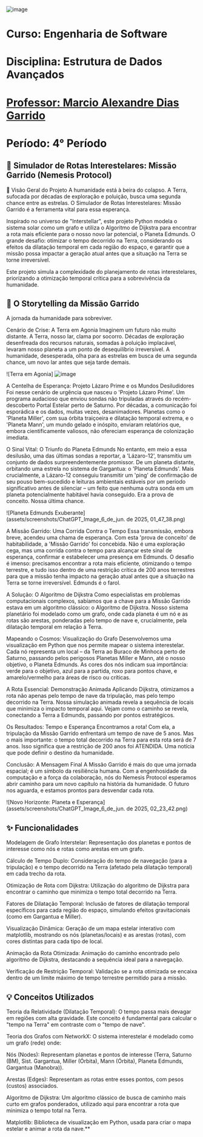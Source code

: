 ![image](https://github.com/yagojardimm/Trab-estrutura-de-dados/assets/134665777/0e4c999d-15b7-4b8a-ac69-aab319ffca37)

# Curso: Engenharia de Software 
# Disciplina: Estrutura de Dados Avançados
# <a href='https://github.com/marciogarridoLaCop'>Professor: Marcio Alexandre Dias Garrido</a>
# Período: 4° Período
  
## 🌌 Simulador de Rotas Interestelares: Missão Garrido (Nemesis Protocol)
🚀 Visão Geral do Projeto
A humanidade está à beira do colapso. A Terra, sufocada por décadas de exploração e poluição, busca uma segunda chance entre as estrelas. O Simulador de Rotas Interestelares: Missão Garrido é a ferramenta vital para essa esperança.

Inspirado no universo de "Interstellar", este projeto Python modela o sistema solar como um grafo e utiliza o Algoritmo de Dijkstra para encontrar a rota mais eficiente para o nosso novo lar potencial, o Planeta Edmunds. O grande desafio: otimizar o tempo decorrido na Terra, considerando os efeitos da dilatação temporal em cada região do espaço, e garantir que a missão possa impactar a geração atual antes que a situação na Terra se torne irreversível.

Este projeto simula a complexidade do planejamento de rotas interestelares, priorizando a otimização temporal crítica para a sobrevivência da humanidade.

## 📖 O Storytelling da Missão Garrido
A jornada da humanidade para sobreviver.

Cenário de Crise: A Terra em Agonia
Imaginem um futuro não muito distante. A Terra, nosso lar, clama por socorro. Décadas de exploração desenfreada dos recursos naturais, somadas à poluição implacável, levaram nosso planeta a um ponto de desequilíbrio irreversível. A humanidade, desesperada, olha para as estrelas em busca de uma segunda chance, um novo lar antes que seja tarde demais.

![Terra em Agonia] ![image](https://github.com/user-attachments/assets/f8dde04e-b21e-40e3-a12e-438ab4536f56)


A Centelha de Esperança: Projeto Lázaro Prime e os Mundos Desiludidores
Foi nesse cenário de urgência que nasceu o 'Projeto Lázaro Prime'. Um programa audacioso que enviou sondas não tripuladas através do recém-descoberto Portal Estelar perto de Saturno. Por décadas, a comunicação foi esporádica e os dados, muitas vezes, desanimadores. Planetas como o 'Planeta Miller', com sua órbita traiçoeira e dilatação temporal extrema, e o 'Planeta Mann', um mundo gelado e inóspito, enviaram relatórios que, embora cientificamente valiosos, não ofereciam esperança de colonização imediata.

O Sinal Vital: O Triunfo do Planeta Edmunds
No entanto, em meio a essa desilusão, uma das últimas sondas a reportar, a 'Lázaro-12', transmitiu um conjunto de dados surpreendentemente promissor. De um planeta distante, orbitando uma estrela no sistema de Gargantua: o 'Planeta Edmunds'. Mais crucialmente, a Lázaro-12 conseguiu transmitir um 'ping' de confirmação de seu pouso bem-sucedido e leituras ambientais estáveis por um período significativo antes de silenciar – um feito que nenhuma outra sonda em um planeta potencialmente habitável havia conseguido. Era a prova de conceito. Nossa última chance.

![Planeta Edmunds Exuberante](assets/screenshots/ChatGPT_Image_6_de_jun. de 2025, 01_47_38.png)

A Missão Garrido: Uma Corrida Contra o Tempo
Essa transmissão, embora breve, acendeu uma chama de esperança. Com esta 'prova de conceito' de habitabilidade, a 'Missão Garrido' foi concebida. Não é uma exploração cega, mas uma corrida contra o tempo para alcançar este sinal de esperança, confirmar e estabelecer uma presença em Edmunds. O desafio é imenso: precisamos encontrar a rota mais eficiente, otimizando o tempo terrestre, e tudo isso dentro de uma restrição crítica de 200 anos terrestres para que a missão tenha impacto na geração atual antes que a situação na Terra se torne irreversível. Edmunds é o farol.

A Solução: O Algoritmo de Dijkstra
Como especialistas em problemas computacionais complexos, sabíamos que a chave para a Missão Garrido estava em um algoritmo clássico: o Algoritmo de Dijkstra. Nosso sistema planetário foi modelado como um grafo, onde cada planeta é um nó e as rotas são arestas, ponderadas pelo tempo de nave e, crucialmente, pela dilatação temporal em relação à Terra.

Mapeando o Cosmos: Visualização do Grafo
Desenvolvemos uma visualização em Python que nos permite mapear o sistema interestelar. Cada nó representa um local – da Terra ao Buraco de Minhoca perto de Saturno, passando pelos perigosos Planetas Miller e Mann, até o nosso objetivo, o Planeta Edmunds. As cores dos nós indicam sua importância: verde para o objetivo, azul para a partida, roxo para pontos chave, e amarelo/vermelho para áreas de risco ou críticas.

A Rota Essencial: Demonstração Animada
Aplicando Dijkstra, otimizamos a rota não apenas pelo tempo de nave da tripulação, mas pelo tempo decorrido na Terra. Nossa simulação animada revela a sequência de locais que minimiza o impacto temporal aqui. Vejam como o caminho se revela, conectando a Terra a Edmunds, passando por pontos estratégicos.

Os Resultados: Tempo e Esperança
Encontramos a rota! Com ela, a tripulação da Missão Garrido enfrentará um tempo de nave de 5 anos. Mas o mais importante: o tempo total decorrido na Terra para esta rota será de 7 anos. Isso significa que a restrição de 200 anos foi ATENDIDA. Uma notícia que pode definir o destino da humanidade.

Conclusão: A Mensagem Final
A Missão Garrido é mais do que uma jornada espacial; é um símbolo da resiliência humana. Com a engenhosidade da computação e a força da colaboração, nós do Nemesis Protocol esperamos abrir caminho para um novo capítulo na história da humanidade. O futuro nos aguarda, e estamos prontos para desvendar cada rota.

![Novo Horizonte: Planeta e Esperança](assets/screenshots/ChatGPT_Image_6_de_jun. de 2025, 02_23_42.png)

## ✨ Funcionalidades
Modelagem de Grafo Interstelar: Representação dos planetas e pontos de interesse como nós e rotas como arestas em um grafo.

Cálculo de Tempo Duplo: Consideração do tempo de navegação (para a tripulação) e o tempo decorrido na Terra (afetado pela dilatação temporal) em cada trecho da rota.

Otimização de Rota com Dijkstra: Utilização do algoritmo de Dijkstra para encontrar o caminho que minimiza o tempo total decorrido na Terra.

Fatores de Dilatação Temporal: Inclusão de fatores de dilatação temporal específicos para cada região do espaço, simulando efeitos gravitacionais (como em Gargantua e Miller).

Visualização Dinâmica: Geração de um mapa estelar interativo com matplotlib, mostrando os nós (planetas/locais) e as arestas (rotas), com cores distintas para cada tipo de local.

Animação da Rota Otimizada: Animação do caminho encontrado pelo algoritmo de Dijkstra, destacando a sequência ideal para a navegação.

Verificação de Restrição Temporal: Validação se a rota otimizada se encaixa dentro de um limite máximo de tempo terrestre permitido para a missão.

## 💡 Conceitos Utilizados
Teoria da Relatividade (Dilatação Temporal): O tempo passa mais devagar em regiões com alta gravidade. Este conceito é fundamental para calcular o "tempo na Terra" em contraste com o "tempo de nave".

Teoria dos Grafos com NetworkX: O sistema interestelar é modelado como um grafo (rede) onde:

Nós (Nodes): Representam planetas e pontos de interesse (Terra, Saturno (BM), Sist. Gargantua, Miller (Órbita), Mann (Órbita), Planeta Edmunds, Gargantua (Manobra)).

Arestas (Edges): Representam as rotas entre esses pontos, com pesos (custos) associados.

Algoritmo de Dijkstra: Um algoritmo clássico de busca de caminho mais curto em grafos ponderados, utilizado aqui para encontrar a rota que minimiza o tempo total na Terra.

Matplotlib: Biblioteca de visualização em Python, usada para criar o mapa estelar e animar a rota da nave.**
